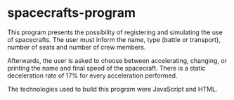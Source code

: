 # spacecrafts-program

This program presents the possibility of registering and simulating the use of spacecrafts.
The user must inform the name, type (battle or transport), number of seats and number of crew members.

Afterwards, the user is asked to choose between accelerating, changing, or printing the name and final speed of the spacecraft.
There is a static deceleration rate of 17% for every acceleration performed.

The technologies used to build this program were JavaScript and HTML.
